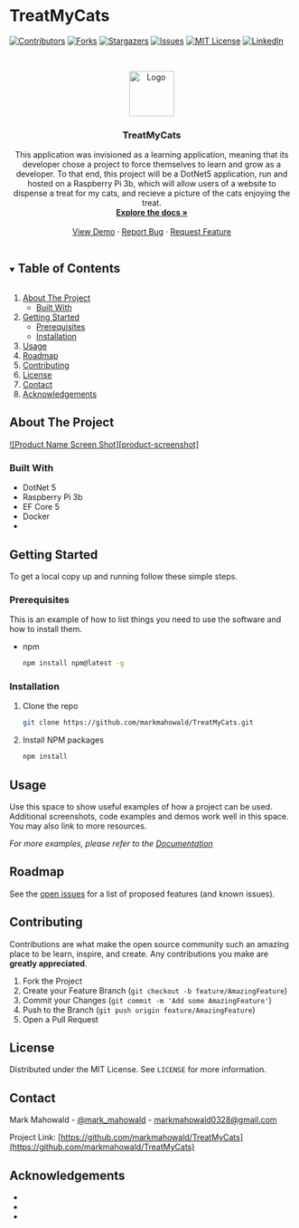 # TreatMyCats
<!-- PROJECT SHIELDS -->
<!--
*** I'm using markdown "reference style" links for readability.
*** Reference links are enclosed in brackets [ ] instead of parentheses ( ).
*** See the bottom of this document for the declaration of the reference variables
*** for contributors-url, forks-url, etc. This is an optional, concise syntax you may use.
*** https://www.markdownguide.org/basic-syntax/#reference-style-links
-->
[![Contributors][contributors-shield]][contributors-url]
[![Forks][forks-shield]][forks-url]
[![Stargazers][stars-shield]][stars-url]
[![Issues][issues-shield]][issues-url]
[![MIT License][license-shield]][license-url]
[![LinkedIn][linkedin-shield]][linkedin-url]



<!-- PROJECT LOGO -->
<br />
<p align="center">
  <a href="https://github.com/markmahowald/TreatMyCats">
    <img src="Images/Cats.jpg" alt="Logo" width="80" height="80">
  </a>

  <h3 align="center">TreatMyCats</h3>

  <p align="center">
    This application was invisioned as a learning application, meaning that its developer chose a project to force themselves to learn and grow as a developer.  To that end, this project will be a DotNet5 application, run and hosted on a Raspberry Pi 3b, which will allow users of a website to dispense a treat for my cats, and recieve a picture of the cats enjoying the treat. 
    <br />
    <a href="https://github.com/markmahowald/TreatMyCats"><strong>Explore the docs »</strong></a>
    <br />
    <br />
    <a href="https://github.com/markmahowald/TreatMyCats">View Demo</a>
    ·
    <a href="https://github.com/markmahowald/TreatMyCats/issues">Report Bug</a>
    ·
    <a href="https://github.com/markmahowald/TreatMyCats/issues">Request Feature</a>
  </p>
</p>



<!-- TABLE OF CONTENTS -->
<details open="open">
  <summary><h2 style="display: inline-block">Table of Contents</h2></summary>
  <ol>
    <li>
      <a href="#about-the-project">About The Project</a>
      <ul>
        <li><a href="#built-with">Built With</a></li>
      </ul>
    </li>
    <li>
      <a href="#getting-started">Getting Started</a>
      <ul>
        <li><a href="#prerequisites">Prerequisites</a></li>
        <li><a href="#installation">Installation</a></li>
      </ul>
    </li>
    <li><a href="#usage">Usage</a></li>
    <li><a href="#roadmap">Roadmap</a></li>
    <li><a href="#contributing">Contributing</a></li>
    <li><a href="#license">License</a></li>
    <li><a href="#contact">Contact</a></li>
    <li><a href="#acknowledgements">Acknowledgements</a></li>
  </ol>
</details>



<!-- ABOUT THE PROJECT -->
## About The Project

[![Product Name Screen Shot][product-screenshot]](https://example.com)



### Built With

* DotNet 5[]()
* Raspberry Pi 3b[]()
* EF Core 5[]()
* Docker
* 



<!-- GETTING STARTED -->
## Getting Started

To get a local copy up and running follow these simple steps.

### Prerequisites

This is an example of how to list things you need to use the software and how to install them.
* npm
  ```sh
  npm install npm@latest -g
  ```

### Installation

1. Clone the repo
   ```sh
   git clone https://github.com/markmahowald/TreatMyCats.git
   ```
2. Install NPM packages
   ```sh
   npm install
   ```



<!-- USAGE EXAMPLES -->
## Usage

Use this space to show useful examples of how a project can be used. Additional screenshots, code examples and demos work well in this space. You may also link to more resources.

_For more examples, please refer to the [Documentation](https://example.com)_



<!-- ROADMAP -->
## Roadmap

See the [open issues](https://github.com//markmahowald/TreatMyCats/issues) for a list of proposed features (and known issues).



<!-- CONTRIBUTING -->
## Contributing

Contributions are what make the open source community such an amazing place to be learn, inspire, and create. Any contributions you make are **greatly appreciated**.

1. Fork the Project
2. Create your Feature Branch (`git checkout -b feature/AmazingFeature`)
3. Commit your Changes (`git commit -m 'Add some AmazingFeature'`)
4. Push to the Branch (`git push origin feature/AmazingFeature`)
5. Open a Pull Request



<!-- LICENSE -->
## License

Distributed under the MIT License. See `LICENSE` for more information.



<!-- CONTACT -->
## Contact

Mark Mahowald - [@mark_mahowald](https://twitter.com/mark_mahowald) - markmahowald0328@gmail.com

Project Link: [https://github.com/markmahowald/TreatMyCats](https://github.com/markmahowald/TreatMyCats)



<!-- ACKNOWLEDGEMENTS -->
## Acknowledgements

* []()
* []()
* []()





<!-- MARKDOWN LINKS & IMAGES -->
<!-- https://www.markdownguide.org/basic-syntax/#reference-style-links -->
[contributors-shield]: https://img.shields.io/github/contributors/markmahowald/TreatMyCats.svg?style=for-the-badge
[contributors-url]: https://github.com/markmahowald/TreatMyCats/graphs/contributors
[forks-shield]: https://img.shields.io/github/forks/markmahowald/TreatMyCats.svg?style=for-the-badge
[forks-url]: https://github.com/markmahowald/TreatMyCats/network/members
[stars-shield]: https://img.shields.io/github/stars/markmahowald/TreatMyCats.svg?style=for-the-badge
[stars-url]: https://github.com/markmahowald/TreatMyCats/stargazers
[issues-shield]: https://img.shields.io/github/issues/markmahowald/TreatMyCats.svg?style=for-the-badge
[issues-url]: https://github.com/markmahowald/TreatMyCats/issues
[license-shield]: https://img.shields.io/github/license/markmahowald/TreatMyCats.svg?style=for-the-badge
[license-url]: https://github.com/markmahowald/TreatMyCats/blob/master/LICENSE.txt
[linkedin-shield]: https://img.shields.io/badge/-LinkedIn-black.svg?style=for-the-badge&logo=linkedin&colorB=555
[linkedin-url]: https://linkedin.com/in/github_username
